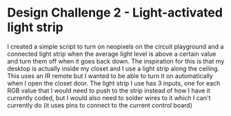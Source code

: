 # Design Challenge 2 - Light-activated light strip

I created a simple script to turn on neopixels on the circuit playground and a connected light strip when the average light level is above a certain value and turn them off when it goes back down. The inspiration for this is that my desktop is actually inside my closet and I use a light strip along the ceiling. This uses an IR remote but I wanted to be able to turn it on automatically when I open the closet door. The light strip I use has 3 inputs, one for each RGB value that I would need to push to the strip instead of how I have it currently coded, but I would also need to solder wires to it which I can't currently do (it uses pins to connect to the current control board) 
